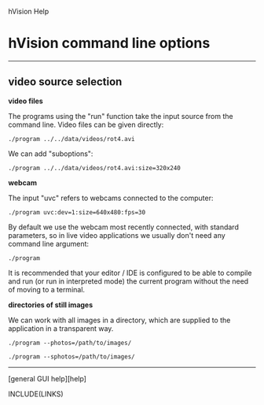 hVision Help

# hVision command line options

- - -

## video source selection

**video files**

The programs using the "run" function take the input source from the command line. Video files can be given directly:

    ./program ../../data/videos/rot4.avi

We can add "suboptions":

    ./program ../../data/videos/rot4.avi:size=320x240

**webcam**

The input "uvc" refers to webcams connected to the computer:

    ./program uvc:dev=1:size=640x480:fps=30


By default we use the webcam most recently connected, with standard parameters,
so in live video applications we usually don't need any command line argument:

    ./program

It is recommended that your editor / IDE is configured to be able to compile and run (or run in interpreted mode) the current program without the need of moving to a terminal.

**directories of still images**

We can work with all images in a directory, which are supplied to the application in
a transparent way.

    ./program --photos=/path/to/images/
    
    ./program --sphotos=/path/to/images/



- - -

[general GUI help][help]

INCLUDE(LINKS)

